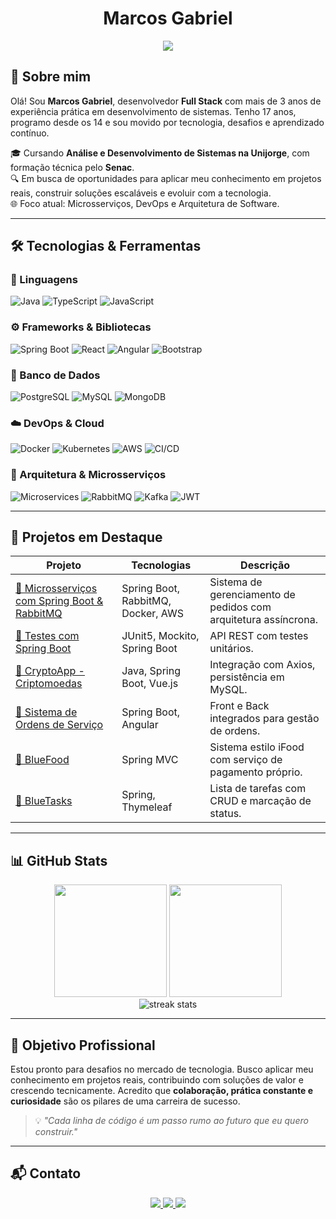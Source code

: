 <h1 align="center">Marcos Gabriel</h1>

<p align="center">
  <img src="https://readme-typing-svg.herokuapp.com?color=00BFFF&center=true&vCenter=true&lines=👨‍💻+Desenvolvedor+Full+Stack;🚀+Apaixonado+por+Tecnologia+e+Inovação;🎓+Estudante+de+ADS+na+Unijorge&pause=500&width=435&height=45&duration=3000" />
</p>


## 👋 Sobre mim

Olá! Sou **Marcos Gabriel**, desenvolvedor **Full Stack** com mais de 3 anos de experiência prática em desenvolvimento de sistemas. Tenho 17 anos, programo desde os 14 e sou movido por tecnologia, desafios e aprendizado contínuo.

🎓 Cursando **Análise e Desenvolvimento de Sistemas na Unijorge**, com formação técnica pelo **Senac**.  
🔍 Em busca de oportunidades para aplicar meu conhecimento em projetos reais, construir soluções escaláveis e evoluir com a tecnologia.  
🌐 Foco atual: Microsserviços, DevOps e Arquitetura de Software.

---

## 🛠️ Tecnologias & Ferramentas

### 💬 Linguagens

![Java](https://img.shields.io/badge/Java-ED8B00?style=for-the-badge&logo=java&logoColor=white)
![TypeScript](https://img.shields.io/badge/TypeScript-007ACC?style=for-the-badge&logo=typescript&logoColor=white)
![JavaScript](https://img.shields.io/badge/JavaScript-F7DF1E?style=for-the-badge&logo=javascript&logoColor=black)

### ⚙️ Frameworks & Bibliotecas

![Spring Boot](https://img.shields.io/badge/Spring_Boot-6DB33F?style=for-the-badge&logo=spring-boot&logoColor=white)
![React](https://img.shields.io/badge/React-61DAFB?style=for-the-badge&logo=react&logoColor=black)
![Angular](https://img.shields.io/badge/Angular-DD0031?style=for-the-badge&logo=angular&logoColor=white)
![Bootstrap](https://img.shields.io/badge/Bootstrap-563D7C?style=for-the-badge&logo=bootstrap&logoColor=white)

### 🧠 Banco de Dados

![PostgreSQL](https://img.shields.io/badge/PostgreSQL-316192?style=for-the-badge&logo=postgresql&logoColor=white)
![MySQL](https://img.shields.io/badge/MySQL-4479A1?style=for-the-badge&logo=mysql&logoColor=white)
![MongoDB](https://img.shields.io/badge/MongoDB-4EA94B?style=for-the-badge&logo=mongodb&logoColor=white)

### ☁️ DevOps & Cloud

![Docker](https://img.shields.io/badge/Docker-2496ED?style=for-the-badge&logo=docker&logoColor=white)
![Kubernetes](https://img.shields.io/badge/Kubernetes-326CE5?style=for-the-badge&logo=kubernetes&logoColor=white)
![AWS](https://img.shields.io/badge/AWS-232F3E?style=for-the-badge&logo=amazonaws&logoColor=white)
![CI/CD](https://img.shields.io/badge/CI/CD-555555?style=for-the-badge&logo=githubactions&logoColor=white)

### 🧩 Arquitetura & Microsserviços

![Microservices](https://img.shields.io/badge/Microservices-FF6C37?style=for-the-badge&logo=databricks&logoColor=white)
![RabbitMQ](https://img.shields.io/badge/RabbitMQ-FF6600?style=for-the-badge&logo=rabbitmq&logoColor=white)
![Kafka](https://img.shields.io/badge/Kafka-231F20?style=for-the-badge&logo=apachekafka&logoColor=white)
![JWT](https://img.shields.io/badge/JWT-000000?style=for-the-badge&logo=JSON%20web%20tokens&logoColor=white)

---

## 🚀 Projetos em Destaque

| Projeto | Tecnologias | Descrição |
|--------|-------------|----------|
| [🔗 Microsserviços com Spring Boot & RabbitMQ](https://github.com/Marcos-Gabriell/Microsservicos-SpringBoot-RabbitMQ) | Spring Boot, RabbitMQ, Docker, AWS | Sistema de gerenciamento de pedidos com arquitetura assíncrona. |
| [🔗 Testes com Spring Boot](https://github.com/Marcos-Gabriell/testes-api) | JUnit5, Mockito, Spring Boot | API REST com testes unitários. |
| [🔗 CryptoApp - Criptomoedas](https://github.com/Marcos-Gabriell/spring-CryptoApi) | Java, Spring Boot, Vue.js | Integração com Axios, persistência em MySQL. |
| [🔗 Sistema de Ordens de Serviço](https://github.com/Marcos-Gabriell/OS-API) | Spring Boot, Angular | Front e Back integrados para gestão de ordens. |
| [🔗 BlueFood](https://github.com/Marcos-Gabriell/bluefood) | Spring MVC | Sistema estilo iFood com serviço de pagamento próprio. |
| [🔗 BlueTasks](https://github.com/Marcos-Gabriell/blue-tasks) | Spring, Thymeleaf | Lista de tarefas com CRUD e marcação de status. |

---

## 📊 GitHub Stats

<div align="center">
  <img height="180em" src="https://github-readme-stats.vercel.app/api?username=Marcos-Gabriell&show_icons=true&theme=tokyonight&include_all_commits=true&count_private=true"/>
  <img height="180em" src="https://github-readme-stats.vercel.app/api/top-langs/?username=Marcos-Gabriell&layout=compact&langs_count=8&theme=tokyonight"/>
  <br/>
  <img src="https://streak-stats.demolab.com/?user=Marcos-Gabriell&theme=tokyonight" alt="streak stats"/>
</div>

---

## 🎯 Objetivo Profissional

Estou pronto para desafios no mercado de tecnologia. Busco aplicar meu conhecimento em projetos reais, contribuindo com soluções de valor e crescendo tecnicamente. Acredito que **colaboração, prática constante e curiosidade** são os pilares de uma carreira de sucesso.

> 💡 _"Cada linha de código é um passo rumo ao futuro que eu quero construir."_

---

## 📬 Contato

<div align="center">
  <a href="mailto:marcosgabriel79355@gmail.com">
    <img src="https://img.shields.io/badge/-Gmail-D14836?style=for-the-badge&logo=gmail&logoColor=white"/>
  </a>
  <a href="https://www.linkedin.com/in/marcosgabriel-dev/">
    <img src="https://img.shields.io/badge/-LinkedIn-0077B5?style=for-the-badge&logo=linkedin&logoColor=white"/>
  </a>
  <a href="https://marcosgabriel.vercel.app">
    <img src="https://img.shields.io/badge/-Portfólio-000000?style=for-the-badge&logo=vercel&logoColor=white"/>
  </a>
</div>
